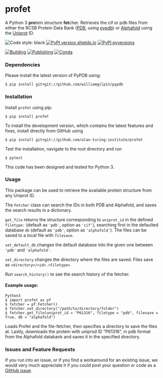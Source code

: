 # profet
A Python 3  **pro**tein structure **fet**cher. Retrieves the cif or pdb files from either the RCSB Protein Data Bank ([PDB](https://www.rcsb.org), using [pypdb](https://github.com/williamgilpin/pypdb)) or [Alphafold](http://alphafold.ebi.ac.uk/) using the [Uniprot](http://uniprot.org/) ID. 

![Code style: black](https://img.shields.io/badge/code%20style-black-000000.svg)
[![PyPI version shields.io](https://img.shields.io/pypi/v/profet.svg)](https://pypi.python.org/pypi/profet/)
[![PyPI pyversions](https://img.shields.io/pypi/pyversions/python-profet.svg)](https://pypi.python.org/pypi/profet/)

[![Building](https://github.com/jmp1985/profet/actions/workflows/python-package.yml/badge.svg)](https://github.com/jmp1985/profet/actions/workflows/python-package.yml)
[![Publishing](https://github.com/jmp1985/profet/actions/workflows/python-publish.yml/badge.svg)](https://github.com/jmp1985/profet/actions/workflows/python-publish.yml)
[![Conda](https://github.com/jmp1985/profet/actions/workflows/conda.yml/badge.svg)](https://github.com/jmp1985/profet/actions/workflows/conda.yml)

### Dependencies

Please install the latest version of PyPDB using:

`$ pip install git+git://github.com/williamgilpin/pypdb`

### Installation

Install `profet` using pip:

`$ pip install profet`

To install the development version, which contains the latest features and fixes, install directly from GitHub using

`$ pip install git+git://github.com/alan-turing-institute/profet`

Test the installation, navigate to the root directory and run

`$ pytest `

This code has been designed and tested for Python 3.

### Usage

This package can be used to retrieve the available protein structure from any Uniprot ID. 

The `Fetcher` class can search the IDs in both PDB and Alphafold, and saves the search results in a dictionary.

`get_file` returns the structure corresponding to `uniprot_id` in the defined `filetype:` (default as `'pdb'`, option as `'cif'`), searching first in the defaulted database `db` (default as `'pdb'`, option as `'alphafold'`).
The files can be saved to a local file with `filesave`.

`set_default_db` changes the default database into the given one between `'pdb'` and `'alphafold'`.

`set_directory` changes the directory where the files are saved. Files save as `<directory>/<id>.<filetype>`.

Run `search_history()` to see the search history of the fetcher.

#### Example usage:

 ```
Python3 
$ import profet as pf
$ fetcher = pf.Fetcher()
$ fetcher.set_directory("/path/to/directory/folder")
$ fetcher.get_file(uniprot_id = "P61316", filetype = "pdb", filesave = True, db = "alphafold")
```

Loads Profet and the file-fetcher, then specifies a directory to save the files at.
Lastly, downloads the protein with uniprod ID "P61316", in pdb format from the Alphafold databank and saves it in the specified directory.

### Issues and Feature Requests
If you run into an issue, or if you find a workaround for an existing issue, we would very much appreciate it if you could post your question or code as a [GitHub issue](https://github.com/alan-turing-institute/profet/issues).

